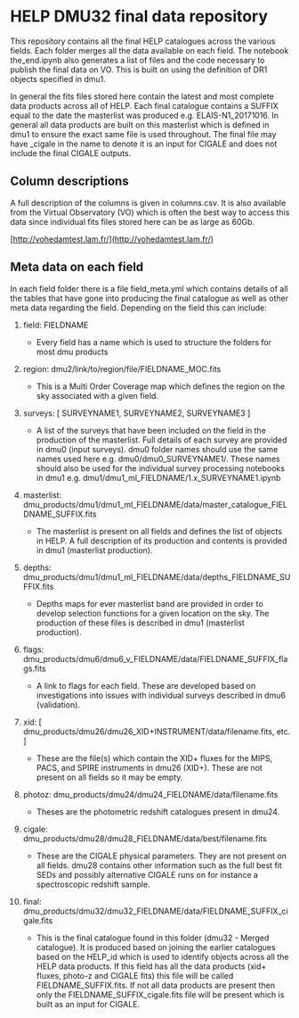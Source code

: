 HELP DMU32 final data repository
===========================

This repository contains all the final HELP catalogues across the various fields. Each folder merges all the data available on each field. The notebook the_end.ipynb also generates a list of files and the code necessary to publish the final data on VO. This is built on using the definition of DR1 objects specified in dmu1.

In general the fits files stored here contain the latest and most complete data products across all of HELP. Each final catalogue contains a SUFFIX equal to the date the masterlist was produced e.g. ELAIS-N1_20171016. In general all data products are built on this masterlist which is defined in dmu1 to ensure the exact same file is used throughout. The final file may have _cigale in the name to denote it is an input for CIGALE and does not include the final CIGALE outputs.

Column descriptions
-----------------------
A full description of the columns is given in columns.csv. It is also available from the Virtual Observatory (VO) which is often the best way to access this data since individual fits files stored here can be as large as 60Gb.

[http://vohedamtest.lam.fr/](http://vohedamtest.lam.fr/)

Meta data on each field
-----------------------

In each field folder there is a file field_meta.yml which contains details of all the tables that have gone into producing the final catalogue as well as other meta data regarding the field. Depending on the field this can include:

1. field: FIELDNAME
    * Every field has a name which is used to structure the folders for most dmu products

2. region: dmu2/link/to/region/file/FIELDNAME_MOC.fits
    * This is a Multi Order Coverage map which defines the region on the sky associated with a given field.

3. surveys: [ SURVEYNAME1, SURVEYNAME2, SURVEYNAME3 ]
    * A list of the surveys that have been included on the field in the production of the masterlist. Full details of each survey are provided in dmu0 (input surveys). dmu0 folder names should use the same names used here e.g. dmu0/dmu0_SURVEYNAME1/. These names should also be used for the individual survey processing notebooks in dmu1 e.g. dmu1/dmu1_ml_FIELDNAME/1.x_SURVEYNAME1.ipynb

4. masterlist: dmu_products/dmu1/dmu1_ml_FIELDNAME/data/master_catalogue_FIELDNAME_SUFFIX.fits
    * The masterlist is present on all fields and defines the list of objects in HELP. A full description of its production and contents is provided in dmu1 (masterlist production).

5. depths: dmu_products/dmu1/dmu1_ml_FIELDNAME/data/depths_FIELDNAME_SUFFIX.fits
    * Depths maps for ever masterlist band are provided in order to develop selection functions for a given location on the sky. The production of these files is described in dmu1 (masterlist production).

6. flags: dmu_products/dmu6/dmu6_v_FIELDNAME/data/FIELDNAME_SUFFIX_flags.fits
    * A link to flags for each field. These are developed based on investigations into issues with individual surveys described in dmu6 (validation).

7. xid: [ dmu_products/dmu26/dmu26_XID+INSTRUMENT/data/filename.fits, etc. ]
    * These are the file(s) which contain the XID+ fluxes for the MIPS, PACS, and SPIRE instruments in dmu26 (XID+). These are not present on all fields so it may be empty.

8. photoz: dmu_products/dmu24/dmu24_FIELDNAME/data/filename.fits
    * Theses are the photometric redshift catalogues present in dmu24.

9. cigale: dmu_products/dmu28/dmu28_FIELDNAME/data/best/filename.fits
    * These are the CIGALE physical parameters. They are not present on all fields. dmu28 contains other information such as the full best fit SEDs and possibly alternative CIGALE runs on for instance a spectroscopic redshift sample.

10. final: dmu_products/dmu32/dmu32_FIELDNAME/data/FIELDNAME_SUFFIX_cigale.fits
    * This is the final catalogue found in this folder (dmu32 - Merged catalogue). It is produced based on joining the earlier catalogues based on the HELP_id which is used to identify objects across all the HELP data products. If this field has all the data products (xid+ fluxes, photo-z and CIGALE fits) this file will be called FIELDNAME_SUFFIX.fits. If not all data products are present then only the FIELDNAME_SUFFIX_cigale.fits file will be present which is built as an input for CIGALE.